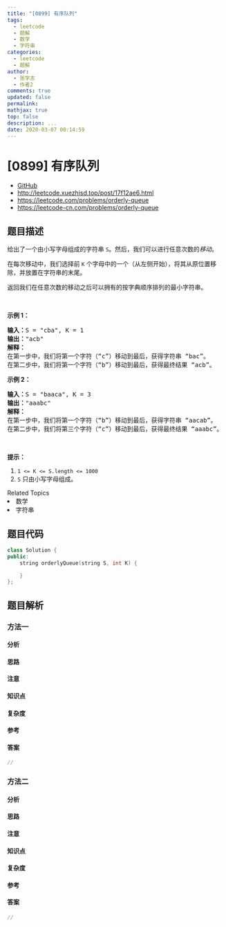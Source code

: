 ```yaml
---
title: "[0899] 有序队列"
tags:
  - leetcode
  - 题解
  - 数学
  - 字符串
categories:
  - leetcode
  - 题解
author:
  - 张学志
  - 作者2
comments: true
updated: false
permalink:
mathjax: true
top: false
description: ...
date: 2020-03-07 00:14:59
---
```



# [0899] 有序队列
* [GitHub](https://github.com/algoboy101/LeetCodeCrowdsource/tree/master/_posts/QA/%5B0899%5D%20%E6%9C%89%E5%BA%8F%E9%98%9F%E5%88%97.md)
* http://leetcode.xuezhisd.top/post/17f12ae6.html
* https://leetcode.com/problems/orderly-queue
* https://leetcode-cn.com/problems/orderly-queue


## 题目描述

<p>给出了一个由小写字母组成的字符串 <code>S</code>。然后，我们可以进行任意次数的<em>移动</em>。</p>

<p>在每次移动中，我们选择前 <code>K</code> 个字母中的一个（从左侧开始），将其从原位置移除，并放置在字符串的末尾。</p>

<p>返回我们在任意次数的移动之后可以拥有的按字典顺序排列的最小字符串。</p>

<p>&nbsp;</p>

<p><strong>示例 1：</strong></p>

<pre><strong>输入：</strong>S = &quot;cba&quot;, K = 1
<strong>输出：</strong>&quot;acb&quot;
<strong>解释：</strong>
在第一步中，我们将第一个字符（&ldquo;c&rdquo;）移动到最后，获得字符串 &ldquo;bac&rdquo;。
在第二步中，我们将第一个字符（&ldquo;b&rdquo;）移动到最后，获得最终结果 &ldquo;acb&rdquo;。
</pre>

<p><strong>示例 2：</strong></p>

<pre><strong>输入：</strong>S = &quot;baaca&quot;, K = 3
<strong>输出：</strong>&quot;aaabc&quot;
<strong>解释：
</strong>在第一步中，我们将第一个字符（&ldquo;b&rdquo;）移动到最后，获得字符串 &ldquo;aacab&rdquo;。
在第二步中，我们将第三个字符（&ldquo;c&rdquo;）移动到最后，获得最终结果 &ldquo;aaabc&rdquo;。
</pre>

<p>&nbsp;</p>

<p><strong>提示：</strong></p>

<ol>
	<li><code>1 &lt;= K &lt;= S.length&nbsp;&lt;= 1000</code></li>
	<li><code>S</code>&nbsp;只由小写字母组成。</li>
</ol>
<div><div>Related Topics</div><div><li>数学</li><li>字符串</li></div></div>


## 题目代码

```cpp
class Solution {
public:
    string orderlyQueue(string S, int K) {

    }
};
```


## 题目解析


### 方法一

#### 分析

#### 思路

#### 注意

#### 知识点

#### 复杂度

#### 参考

#### 答案

```cpp
//
```


### 方法二

#### 分析

#### 思路

#### 注意

#### 知识点

#### 复杂度

#### 参考

#### 答案

```cpp
//
```


